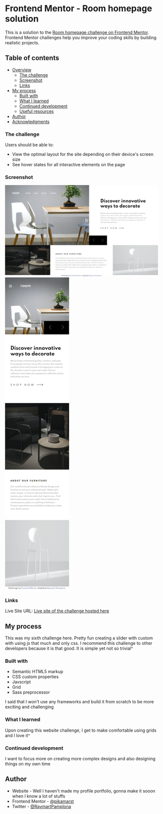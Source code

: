 # Frontend Mentor - Room homepage solution

This is a solution to the [Room homepage challenge on Frontend Mentor](https://www.frontendmentor.io/challenges/room-homepage-BtdBY_ENq). Frontend Mentor challenges help you improve your coding skills by building realistic projects. 

## Table of contents

- [Overview](#overview)
  - [The challenge](#the-challenge)
  - [Screenshot](#screenshot)
  - [Links](#links)
- [My process](#my-process)
  - [Built with](#built-with)
  - [What I learned](#what-i-learned)
  - [Continued development](#continued-development)
  - [Useful resources](#useful-resources)
- [Author](#author)
- [Acknowledgments](#acknowledgments)


### The challenge

Users should be able to:

- View the optimal layout for the site depending on their device's screen size
- See hover states for all interactive elements on the page


### Screenshot

![Desktop-view](finished/desktop.png)
![Mobile-view](finished/mobile.png)

### Links

Live Site URL: [Live site of the challenge hosted here](https://pikapikamart.github.io/frontendmentor-loopstudio/)

## My process

This was my sixth challenge here. Pretty fun creating a slider with custom with using js that much and only css. I recommend this challenge to other developers because it is that good. It is simple yet not so trivial^

### Built with

- Semantic HTML5 markup
- CSS custom properties
- Javscript
- Grid
- Sass preprocessor

I said that I won't use any frameworks and build it from scratch to be more exciting and challenging

### What I learned

Upon creating this website challenge, I get to make comfortable using grids and I love it^

### Continued development

I want to focus more on creating more complex designs and also designing things on my own time

## Author

- Website - Well I haven't made my profile portfolio, gonna make it sooon when I know a lot of stuffs
- Frontend Mentor - [@pikamarst](https://www.frontendmentor.io/profile/pikamart)
- Twitter - [@RaymartPamplona](https://twitter.com/RaymartPamplona)